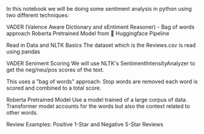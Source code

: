 In this notebook we will be doing some sentiment analysis in python using two different techniques:

VADER (Valence Aware Dictionary and sEntiment Reasoner) - Bag of words approach
Roberta Pretrained Model from 🤗
Huggingface Pipeline

Read in Data and NLTK Basics
The dataset which is the Reviews.csv is read using pandas

VADER Seniment Scoring
We will use NLTK's SentimentIntensityAnalyzer to get the neg/neu/pos scores of the text.

This uses a "bag of words" approach:
Stop words are removed
each word is scored and combined to a total score.

Roberta Pretrained Model
Use a model trained of a large corpus of data.
Transformer model accounts for the words but also the context related to other words.

Review Examples:
Positive 1-Star and Negative 5-Star Reviews
